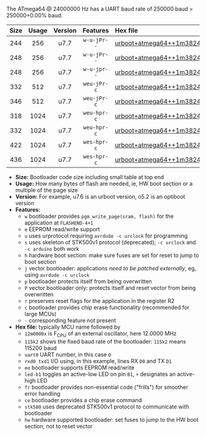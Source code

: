 The ATmega64 @ 24000000 Hz has a UART baud rate of 250000 baud = 250000+0.00% baud.

|Size|Usage|Version|Features|Hex file|
|:-:|:-:|:-:|:-:|:--|
|244|256|u7.7|`w-u-jPr--`|[urboot+atmega64++1m3824x+++14k4_uart1_rxd2_txd3_led+b5.hex](https://raw.githubusercontent.com/stefanrueger/urboot.hex/main/cores/megacore/atmega64/external_oscillator/fcpu++1m3824_Hz/br+++14k4_bps/urboot+atmega64++1m3824x+++14k4_uart1_rxd2_txd3_led+b5.hex)|
|248|256|u7.7|`w-u-jPr--`|[urboot+atmega64++1m3824x+++14k4_uart0_rxe0_txe1_led+b5_fr.hex](https://raw.githubusercontent.com/stefanrueger/urboot.hex/main/cores/megacore/atmega64/external_oscillator/fcpu++1m3824_Hz/br+++14k4_bps/urboot+atmega64++1m3824x+++14k4_uart0_rxe0_txe1_led+b5_fr.hex)|
|248|256|u7.7|`w-u-jpr--`|[urboot+atmega64++1m3824x+++14k4_uart1_rxd2_txd3_led+b5_fr.hex](https://raw.githubusercontent.com/stefanrueger/urboot.hex/main/cores/megacore/atmega64/external_oscillator/fcpu++1m3824_Hz/br+++14k4_bps/urboot+atmega64++1m3824x+++14k4_uart1_rxd2_txd3_led+b5_fr.hex)|
|332|512|u7.7|`weu-jPr-c`|[urboot+atmega64++1m3824x+++14k4_uart0_rxe0_txe1_ee_led+b5_fr_ce.hex](https://raw.githubusercontent.com/stefanrueger/urboot.hex/main/cores/megacore/atmega64/external_oscillator/fcpu++1m3824_Hz/br+++14k4_bps/urboot+atmega64++1m3824x+++14k4_uart0_rxe0_txe1_ee_led+b5_fr_ce.hex)|
|346|512|u7.7|`weu-jPr-c`|[urboot+atmega64++1m3824x+++14k4_uart1_rxd2_txd3_ee_led+b5_fr_ce.hex](https://raw.githubusercontent.com/stefanrueger/urboot.hex/main/cores/megacore/atmega64/external_oscillator/fcpu++1m3824_Hz/br+++14k4_bps/urboot+atmega64++1m3824x+++14k4_uart1_rxd2_txd3_ee_led+b5_fr_ce.hex)|
|318|1024|u7.7|`weu-hpr-c`|[urboot+atmega64++1m3824x+++14k4_uart0_rxe0_txe1_ee_led+b5_fr_ce_hw.hex](https://raw.githubusercontent.com/stefanrueger/urboot.hex/main/cores/megacore/atmega64/external_oscillator/fcpu++1m3824_Hz/br+++14k4_bps/urboot+atmega64++1m3824x+++14k4_uart0_rxe0_txe1_ee_led+b5_fr_ce_hw.hex)|
|332|1024|u7.7|`weu-hpr-c`|[urboot+atmega64++1m3824x+++14k4_uart1_rxd2_txd3_ee_led+b5_fr_ce_hw.hex](https://raw.githubusercontent.com/stefanrueger/urboot.hex/main/cores/megacore/atmega64/external_oscillator/fcpu++1m3824_Hz/br+++14k4_bps/urboot+atmega64++1m3824x+++14k4_uart1_rxd2_txd3_ee_led+b5_fr_ce_hw.hex)|
|422|1024|u7.7|`wes-hpr-c`|[urboot+atmega64++1m3824x+++14k4_uart0_rxe0_txe1_ee_led+b5_fr_ce_stk500_hw.hex](https://raw.githubusercontent.com/stefanrueger/urboot.hex/main/cores/megacore/atmega64/external_oscillator/fcpu++1m3824_Hz/br+++14k4_bps/urboot+atmega64++1m3824x+++14k4_uart0_rxe0_txe1_ee_led+b5_fr_ce_stk500_hw.hex)|
|436|1024|u7.7|`wes-hpr-c`|[urboot+atmega64++1m3824x+++14k4_uart1_rxd2_txd3_ee_led+b5_fr_ce_stk500_hw.hex](https://raw.githubusercontent.com/stefanrueger/urboot.hex/main/cores/megacore/atmega64/external_oscillator/fcpu++1m3824_Hz/br+++14k4_bps/urboot+atmega64++1m3824x+++14k4_uart1_rxd2_txd3_ee_led+b5_fr_ce_stk500_hw.hex)|

- **Size:** Bootloader code size including small table at top end
- **Usage:** How many bytes of flash are needed, ie, HW boot section or a multiple of the page size
- **Version:** For example, u7.6 is an urboot version, o5.2 is an optiboot version
- **Features:**
  + `w` bootloader provides `pgm_write_page(sram, flash)` for the application at `FLASHEND-4+1`
  + `e` EEPROM read/write support
  + `u` uses urprotocol requiring `avrdude -c urclock` for programming
  + `s` uses skeleton of STK500v1 protocol (deprecated); `-c urclock` and `-c arduino` both work
  + `h` hardware boot section: make sure fuses are set for reset to jump to boot section
  + `j` vector bootloader: applications *need to be patched externally*, eg, using `avrdude -c urclock`
  + `p` bootloader protects itself from being overwritten
  + `P` vector bootloader only: protects itself and reset vector from being overwritten
  + `r` preserves reset flags for the application in the register R2
  + `c` bootloader provides chip erase functionality (recommended for large MCUs)
  + `-` corresponding feature not present
- **Hex file:** typically MCU name followed by
  + `12m0000x` is F<sub>CPU</sub> of an external oscillator, here 12.0000 MHz
  + `115k2` shows the fixed baud rate of the bootloader: `115k2` means 115200 baud
  + `uart0` UART number, in this case `0`
  + `rxd0 txd1` I/O using, in this example, lines RX `D0` and TX `D1`
  + `ee` bootloader supports EEPROM read/write
  + `led-b1` toggles an active-low LED on pin `B1`, `+` designates an active-high LED
  + `fr` bootloader provides non-essential code ("frills") for smoother error handling
  + `ce` bootloader provides a chip erase command
  + `stk500` uses deprecated STK500v1 protocol to communicate with bootloader
  + `hw` hardware supported bootloader: set fuses to jump to the HW boot section, not to reset vector

